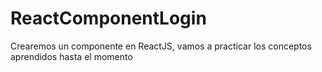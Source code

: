 # ReactComponentLogin
Crearemos un componente en ReactJS, vamos a practicar los conceptos aprendidos hasta el momento
